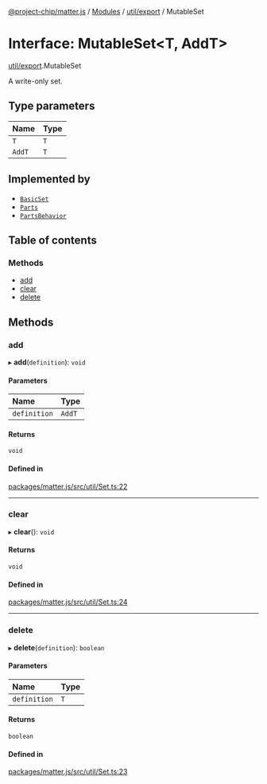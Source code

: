 [@project-chip/matter.js](../README.md) / [Modules](../modules.md) / [util/export](../modules/util_export.md) / MutableSet

# Interface: MutableSet\<T, AddT\>

[util/export](../modules/util_export.md).MutableSet

A write-only set.

## Type parameters

| Name | Type |
| :------ | :------ |
| `T` | `T` |
| `AddT` | `T` |

## Implemented by

- [`BasicSet`](../classes/util_export.BasicSet.md)
- [`Parts`](../classes/node_export._internal_.Parts.md)
- [`PartsBehavior`](../classes/node_export._internal_.PartsBehavior.md)

## Table of contents

### Methods

- [add](util_export.MutableSet.md#add)
- [clear](util_export.MutableSet.md#clear)
- [delete](util_export.MutableSet.md#delete)

## Methods

### add

▸ **add**(`definition`): `void`

#### Parameters

| Name | Type |
| :------ | :------ |
| `definition` | `AddT` |

#### Returns

`void`

#### Defined in

[packages/matter.js/src/util/Set.ts:22](https://github.com/project-chip/matter.js/blob/6d3b6a5d957d88a9231d6ecab4bb41f8133112be/packages/matter.js/src/util/Set.ts#L22)

___

### clear

▸ **clear**(): `void`

#### Returns

`void`

#### Defined in

[packages/matter.js/src/util/Set.ts:24](https://github.com/project-chip/matter.js/blob/6d3b6a5d957d88a9231d6ecab4bb41f8133112be/packages/matter.js/src/util/Set.ts#L24)

___

### delete

▸ **delete**(`definition`): `boolean`

#### Parameters

| Name | Type |
| :------ | :------ |
| `definition` | `T` |

#### Returns

`boolean`

#### Defined in

[packages/matter.js/src/util/Set.ts:23](https://github.com/project-chip/matter.js/blob/6d3b6a5d957d88a9231d6ecab4bb41f8133112be/packages/matter.js/src/util/Set.ts#L23)
